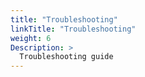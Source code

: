 ```yaml
---
title: "Troubleshooting"
linkTitle: "Troubleshooting"
weight: 6
Description: >
  Troubleshooting guide
---
```


